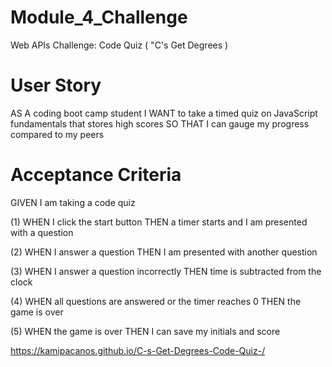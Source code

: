 # Module_4_Challenge
Web APIs Challenge: Code Quiz ( "C's Get Degrees )

# User Story 
AS A coding boot camp student
I WANT to take a timed quiz on JavaScript fundamentals that stores high scores
SO THAT I can gauge my progress compared to my peers

# Acceptance Criteria 
GIVEN I am taking a code quiz

(1) WHEN I click the start button
    THEN a timer starts and I am presented with a question

(2) WHEN I answer a question
    THEN I am presented with another question

(3) WHEN I answer a question incorrectly
    THEN time is subtracted from the clock

(4) WHEN all questions are answered or the timer reaches 0
    THEN the game is over

(5) WHEN the game is over
    THEN I can save my initials and score

https://kamipacanos.github.io/C-s-Get-Degrees-Code-Quiz-/






